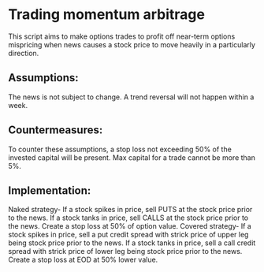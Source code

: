 # Trading momentum arbitrage
This script aims to make options trades to profit off near-term options mispricing when news causes a stock price to move heavily in a particularly direction.

## Assumptions:
The news is not subject to change.
A trend reversal will not happen within a week.

## Countermeasures:
To counter these assumptions, a stop loss not exceeding 50% of the invested capital will be present.
Max capital for a trade cannot be more than 5%.

## Implementation:
Naked strategy- If a stock spikes in price, sell PUTS at the stock price prior to the news. If a stock tanks in price, sell CALLS at the stock price prior to the news. Create a stop loss at 50% of option value.
Covered strategy- If a stock spikes in price, sell a put credit spread with strick price of upper leg being stock price prior to the news. If a stock tanks in price, sell a call credit spread with strick price of lower leg being stock price prior to the news. Create a stop loss at EOD at 50% lower value.